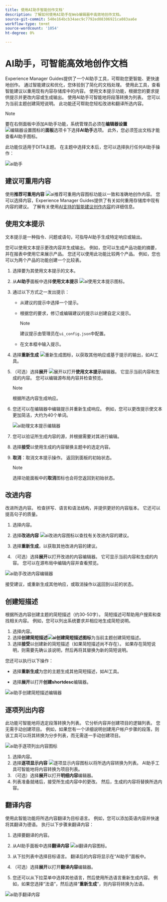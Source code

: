 ```yaml
---
title: 使用AI助手智能创作文档'
description: 了解如何使用AI助手在Web编辑器中高效地创作文档。
source-git-commit: 540e164bcb34aec9c7792ed08306921ca083aa6e
workflow-type: tm+mt
source-wordcount: '1054'
ht-degree: 0%

---
```




# AI助手，可智能高效地创作文档

Experience Manager Guides提供了一个AI助手工具，可帮助您更智能、更快速地创作。 通过智能建议和优化，您体验到了简化的文档处理。 使用此工具，查看智能建议以重用现有内容存储库中的内容。 使用文本提示功能，根据您的要求提供提示并更改内容或生成输出。 使用AI助手可智能地将段落转换为列表。 您可以为当前主题创建简短说明。 此功能还可帮助您轻松改进和翻译所选内容。


>[!NOTE]
>
> 要在右侧面板中添加AI助手功能，系统管理员必须在&#x200B;**编辑器设置** ![编辑器设置图标](./images/editor_settings_icon.svg)的&#x200B;**面板**&#x200B;选项卡下选择&#x200B;**AI助手**选项。
> 此外，您必须签出文档才能查看AI助手图标。

此功能仅适用于DITA主题。 在主题中选择文本后，您可以选择执行任何AI助手操作：

![ai助手](./images/ai-assistant-panel.png)



## 建议可重用内容


使用&#x200B;**推荐可重用内容** ![ai推荐可重用内容图标](./images/ai-suggest-reusable-content-icon.svg)功能以一致和准确地创作内容。 您可以选择内容，Experience Manager Guides提供了有关如何重用存储库中现有内容的建议。
了解有关使用[AI支持的智能建议创作内容](authoring-ai-based-smart-suggestions.md)的详细信息。





## 使用文本提示


文本提示是一种指令、问题或语句，可指导AI助手生成特定响应或输出。

您可以使用文本提示更改内容并生成输出。  例如，您可以生成产品功能的摘要，并在报表中使用它来展示产品。 您还可以使用此功能比较两个产品。 例如，您也可以为两个产品的功能创建一个比较表。


1. 选择要为其使用文本提示的文本。
1. 从&#x200B;**AI助手**&#x200B;面板中选择&#x200B;**使用文本提示** ![ai使用文本提示图标](./images/ai-use-text-prompt.svg)。
1. 通过以下方式之一发出提示：

   - 从建议的提示中选择一个提示。
   - 根据您的要求，修订或编辑建议的提示以创建自定义提示。

     >[!NOTE]
     >
     > 建议提示由管理员在`ui_config.json`中配置。

   - 在文本框中输入提示。


1. 选择&#x200B;**重新生成** ![重新生成图标](./images/refresh-icon.svg)，以获取其他响应或基于提示的输出，如AI工具。

1. （可选）选择&#x200B;**展开** ![展开](./images/expand-icon.svg)以打开&#x200B;**使用文本提示**&#x200B;编辑器。 它显示当前内容和生成的内容。 您可以编辑源布局内容并检查预览。


   >[!NOTE]
   >
   > 根据所选内容生成响应。



1. 您还可以在编辑器中编辑提示并重新生成响应。 例如，您可以更改提示使文本更加简洁，大约为40个单词。

   ![ai助理文本提示编辑器](./images/ai-assisstant-text-prompt.png)

1. 您可以验证所生成内容的源，并根据需要对其进行编辑。

1. 选择&#x200B;**接受**&#x200B;以使用生成的内容替换主题中的选定内容。
1. **取消**：取消文本提示操作。 返回到面板的初始状态。

   >[!NOTE]
   >
   > 选择功能面板中的&#x200B;**取消**&#x200B;图标也会将您返回到初始状态。

## 改进内容


改进所选内容。 检查拼写、语言和语法结构，并提供更好的内容版本。 它还可以提高句子的质量。

1. 选择内容。
1. 选择&#x200B;**改进内容** ![ai改进内容图标](./images/ai-improve-icon.svg)以查找有关改进内容的建议。
1. 选择&#x200B;**重新生成**，以获取其他改进内容的建议。

1. （可选）选择&#x200B;**展开**&#x200B;以打开改进的内容编辑器。 它可显示当前内容和生成的内容。 您可以在源布局中编辑内容并查看预览。



![ai助手改进内容编辑器](./images/ai-assisstant-improve-content.png)

接受建议，或重新生成其他响应，或取消操作以返回到以前的状态。





## 创建短描述

根据所选内容创建主题的简短描述（约30-50字）。 简短描述可帮助用户搜索和查找相关内容。
例如，您可以列出系统要求并相应地生成简短说明。



1. 选择内容。
1. 选择&#x200B;**创建简短描述![ai创建简短描述图标](./images/ai-create-shortdesc-icon.svg)**&#x200B;为当前主题创建简短描述。
1. 选择&#x200B;**接受**&#x200B;以创建新的简短描述（如果简短描述尚不存在）。 如果存在简短说明，则需要先确认该说明，然后再将其替换为新的简短说明。

您还可以执行以下操作：
- 选择&#x200B;**重新生成**&#x200B;为您的主题生成其他简短描述，如AI工具。

- 选择&#x200B;**展开**&#x200B;以打开&#x200B;**创建shortdesc**&#x200B;编辑器。

![ai助手创建简短描述编辑器](./images/ai-assistant-create-short-desc.png)




## 逐项列出内容

此功能可智能地将选定段落转换为列表。  它分析内容并创建项目的逻辑列表。 您无需手动创建项目。 例如，如果您有一个详细说明创建用户帐户步骤的段落，则该工具可以将其转换为分步列表，而无需逐一手动创建项目。

![ai助手逐项列出内容图标](./images/ai-assisstant-itemise-content.png)



1. 选择内容。
1. 选择&#x200B;**逐项显示内容** ![逐项显示内容图标](./images/ai-itemize-icon.svg)以将所选内容转换为列表。
AI助手工具可智能地将内容转换为项目列表。
1. （可选）选择&#x200B;**展开**&#x200B;以打开&#x200B;**明细内容**&#x200B;编辑器。
1. 列表准备就绪后，接受所生成内容中的更改。 然后，生成的内容将替换所选内容。



## 翻译内容

使用此智能功能将所选内容翻译为目标语言。 例如，您可以添加英语内容并快速将其翻译为德语。
执行以下步骤来翻译内容：

1. 选择要翻译的内容。
1. 从AI助手面板中选择&#x200B;**翻译内容** ![ai翻译内容图标](./images/ai-translate-content-icon.svg)。
1. 从下拉列表中选择目标语言。 翻译后的内容将显示在“AI助手”面板中。

1. （可选）选择&#x200B;**展开**&#x200B;以打开&#x200B;**翻译内容**&#x200B;编辑器。
1. 您还可以从下拉菜单中选择其他语言，然后使用所选语言重新生成内容。 例如，如果您选择“法语”，然后选择“**重新生成**”，则内容将转换为法语。

![ai助手翻译内容](./images/ai-assisstant-translate-content.png)

